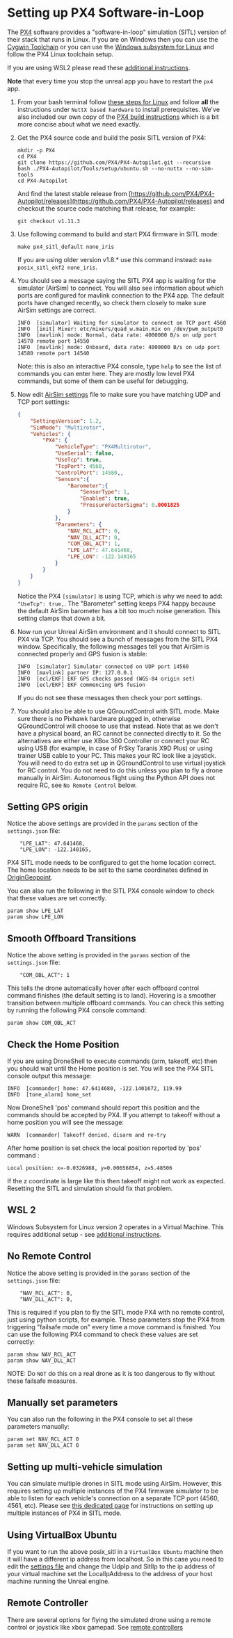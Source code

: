 # Setting up PX4 Software-in-Loop

The [PX4](http://dev.px4.io) software provides a "software-in-loop" simulation (SITL) version of
their stack that runs in Linux. If you are on Windows then you can use the [Cygwin
Toolchain](https://dev.px4.io/master/en/setup/dev_env_windows_cygwin.html) or you can use the
[Windows subsystem for Linux](https://docs.microsoft.com/en-us/windows/wsl/install-win10) and follow
the PX4 Linux toolchain setup. 

If you are using WSL2 please read these [additional
instructions](px4_sitl_wsl2.md).

**Note** that every time you stop the unreal app you have to restart the `px4` app.

1. From your bash terminal follow [these steps for
   Linux](https://docs.px4.io/master/en/dev_setup/dev_env_linux.html) and follow **all** the
   instructions under `NuttX based hardware` to install prerequisites. We've also included our own
   copy of the [PX4 build instructions](px4_build.md) which is a bit more concise about what we need
   exactly.

2. Get the PX4 source code and build the posix SITL version of PX4:
    ```
    mkdir -p PX4
    cd PX4
    git clone https://github.com/PX4/PX4-Autopilot.git --recursive
    bash ./PX4-Autopilot/Tools/setup/ubuntu.sh --no-nuttx --no-sim-tools 
    cd PX4-Autopilot
    ```
    And find the latest stable release from [https://github.com/PX4/PX4-Autopilot/releases](https://github.com/PX4/PX4-Autopilot/releases)
    and checkout the source code matching that release, for example:
    ```
    git checkout v1.11.3
    ```

3. Use following command to build and start PX4 firmware in SITL mode:
    ```
    make px4_sitl_default none_iris
    ```
   If you are using older version v1.8.* use this command instead: `make posix_sitl_ekf2 none_iris`.

4. You should see a message saying the SITL PX4 app is waiting for the simulator (AirSim) to connect.
You will also see information about which ports are configured for mavlink connection to the PX4 app.
The default ports have changed recently, so check them closely to make sure AirSim settings are correct.
    ```
    INFO  [simulator] Waiting for simulator to connect on TCP port 4560
    INFO  [init] Mixer: etc/mixers/quad_w.main.mix on /dev/pwm_output0
    INFO  [mavlink] mode: Normal, data rate: 4000000 B/s on udp port 14570 remote port 14550
    INFO  [mavlink] mode: Onboard, data rate: 4000000 B/s on udp port 14580 remote port 14540
    ```

    Note: this is also an interactive PX4 console, type `help` to see the
    list of commands you can enter here.  They are mostly low level PX4
    commands, but some of them can be useful for debugging.

5. Now edit [AirSim settings](settings.md) file to make sure you have matching UDP and TCP port settings:
    ```json
    {
        "SettingsVersion": 1.2,
        "SimMode": "Multirotor",
        "Vehicles": {
            "PX4": {
                "VehicleType": "PX4Multirotor",
                "UseSerial": false,
                "UseTcp": true,
                "TcpPort": 4560,
                "ControlPort": 14580,,
                "Sensors":{
                    "Barometer":{
                        "SensorType": 1,
                        "Enabled": true,
                        "PressureFactorSigma": 0.0001825
                    }
                },
                "Parameters": {
                    "NAV_RCL_ACT": 0,
                    "NAV_DLL_ACT": 0,
                    "COM_OBL_ACT": 1,
                    "LPE_LAT": 47.641468,
                    "LPE_LON": -122.140165
                }
            }
        }
    }
    ```
    Notice the PX4 `[simulator]` is using TCP, which is why we need to add: `"UseTcp": true,`.
    The "Barometer" setting keeps PX4 happy because the default AirSim barometer has a bit too much
    noise generation.  This setting clamps that down a bit.

6. Now run your Unreal AirSim environment and it should connect to SITL PX4 via TCP. You should see
   a bunch of messages from the SITL PX4 window. Specifically, the following messages tell you that
   AirSim is connected properly and GPS fusion is stable:
    ```
    INFO  [simulator] Simulator connected on UDP port 14560
    INFO  [mavlink] partner IP: 127.0.0.1
    INFO  [ecl/EKF] EKF GPS checks passed (WGS-84 origin set)
    INFO  [ecl/EKF] EKF commencing GPS fusion
    ```

    If you do not see these messages then check your port settings.

7. You should also be able to use QGroundControl with SITL mode.  Make sure there is no Pixhawk
   hardware plugged in, otherwise QGroundControl will choose to use that instead.  Note that as we
   don't have a physical board, an RC cannot be connected directly to it. So the alternatives are
   either use XBox 360 Controller or connect your RC using USB (for example, in case of FrSky
   Taranis X9D Plus) or using trainer USB cable to your PC. This makes your RC look like a joystick.
   You will need to do extra set up in QGroundControl to use virtual joystick for RC control.  You
   do not need to do this unless you plan to fly a drone manually in AirSim.  Autonomous flight
   using the Python API does not require RC, see `No Remote Control` below.

## Setting GPS origin

Notice the above settings are provided in the `params` section of the `settings.json` file:
```
    "LPE_LAT": 47.641468,
    "LPE_LON": -122.140165,
```

PX4 SITL mode needs to be configured to get the home location correct.
The home location needs to be set to the same coordinates defined in  [OriginGeopoint](settings.md#origingeopoint).

You can also run the following in the SITL PX4 console window to check
that these values are set correctly.

```
param show LPE_LAT
param show LPE_LON
```

## Smooth Offboard Transitions

Notice the above setting is provided in the `params` section of the `settings.json` file:
```
    "COM_OBL_ACT": 1
```

This tells the drone automatically hover after each offboard control command finishes (the default
setting is to land).  Hovering is a smoother transition between multiple offboard commands.  You can
check this setting by running the following PX4 console command:

```
param show COM_OBL_ACT
```

## Check the Home Position

If you are using DroneShell to execute commands (arm, takeoff, etc) then you should wait until the
Home position is set. You will see the PX4 SITL console output this message:

```
INFO  [commander] home: 47.6414680, -122.1401672, 119.99
INFO  [tone_alarm] home_set
```

Now DroneShell 'pos' command should report this position and the commands should be accepted by PX4.
If you attempt to takeoff without a home position you will see the message:

```
WARN  [commander] Takeoff denied, disarm and re-try
```

After home position is set check the local position reported by 'pos' command :

```
Local position: x=-0.0326988, y=0.00656854, z=5.48506
```

If the z coordinate is large like this then takeoff might not work as expected.  Resetting the SITL
and simulation should fix that problem.

## WSL 2

Windows Subsystem for Linux version 2 operates in a Virtual Machine.  This requires
additional setup - see [additional instructions](px4_sitl_wsl2.md).

## No Remote Control

Notice the above setting is provided in the `params` section of the `settings.json` file:
```
    "NAV_RCL_ACT": 0,
    "NAV_DLL_ACT": 0,
```

This is required if you plan to fly the SITL mode PX4 with no remote control, just using python
scripts, for example.  These parameters stop the PX4 from triggering "failsafe mode on" every time a
move command is finished.  You can use the following PX4 command to check these values are set
correctly:

```
param show NAV_RCL_ACT
param show NAV_DLL_ACT
```

NOTE: Do `NOT` do this on a real drone as it is too dangerous to fly without these failsafe measures.

## Manually set parameters

You can also run the following in the PX4 console to set all these parameters manually:

```
param set NAV_RCL_ACT 0
param set NAV_DLL_ACT 0
```

## Setting up multi-vehicle simulation

You can simulate multiple drones in SITL mode using AirSim. However, this requires setting up
multiple instances of the PX4 firmware simulator to be able to listen for each vehicle's connection
on a separate TCP port (4560, 4561, etc). Please see [this dedicated page](px4_multi_vehicle.md) for
instructions on setting up multiple instances of PX4 in SITL mode.

## Using VirtualBox Ubuntu

If you want to run the above posix_sitl in a `VirtualBox Ubuntu` machine then it will have a
different ip address from localhost. So in this case you need to edit the [settings
file](settings.md) and change the UdpIp and SitlIp to the ip address of your virtual machine set the
LocalIpAddress to the address of your host machine running the Unreal engine.

## Remote Controller

There are several options for flying the simulated drone using a remote control or joystick like
xbox gamepad. See [remote controllers](remote_control.md#rc-setup-for-px4)
